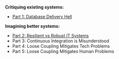 **Critiquing existing systems:**

- [Part 1: Database Delivery Hell](blog/2021-09/safe-schema-updates-1-delivery-hell/index.md)

**Imagining better systems:**
- [Part 2: Resilient vs Robust IT Systems](blog/2021-09/safe-schema-updates-2-resilience-vs-robustness/index.md)
- Part 3: Continuous Integration is Misunderstood 
- Part 4: Loose Coupling Mitigates Tech Problems 
- Part 5: Loose Coupling Mitigates Human Problems 
